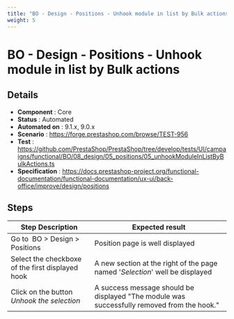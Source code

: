 ```yaml
---
title: "BO - Design - Positions - Unhook module in list by Bulk actions"
weight: 5
---
```


# BO - Design - Positions - Unhook module in list by Bulk actions
## Details
* **Component** : Core
* **Status** : Automated
* **Automated on** : 9.1.x, 9.0.x
* **Scenario** : https://forge.prestashop.com/browse/TEST-956
* **Test** : https://github.com/PrestaShop/PrestaShop/tree/develop/tests/UI/campaigns/functional/BO/08_design/05_positions/05_unhookModuleInListByBulkActions.ts
* **Specification** : https://docs.prestashop-project.org/functional-documentation/functional-documentation/ux-ui/back-office/improve/design/positions

## Steps
| Step Description | Expected result |
| ----- | ----- |
| Go to  BO > Design > Positions | Position page is well displayed |
| Select the checkboxe of the first displayed hook | A new section at the right of the page named '*Selection*' well be displayed |
| Click on the button *Unhook the selection* | A success message should be displayed "The module was successfully removed from the hook." |
